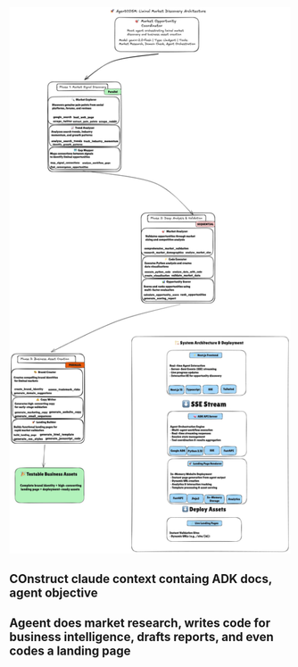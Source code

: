 ![App](App.png)
## COnstruct claude context containg ADK docs, agent objective
## Ageent  does market research, writes code for business intelligence, drafts reports, and even codes a landing page
